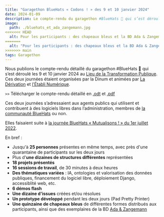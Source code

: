 ```yaml
---
title: "Garagethon BlueHats « Codons ! » des 9 et 10 janvier 2024"
date: 2024-01-09
description: Le compte-rendu du garagethon #BlueHats 🧢 qui s’est déroulé les 9 et 10 janvier 2024
image:
  path: ./bluehats_et_ada_zangemann.jpg
<<<<<<< HEAD
  alt: Pour les participants : des chapeaux bleus et la BD Ada & Zangemann !
=======
  alt: "Pour les participants : des chapeaux bleus et la BD Ada & Zangemann !"
>>>>>>> main
tags: Garagethon
---
```


Nous publions le compte-rendu détaillé du garagethon #BlueHats 🧢 qui s’est déroulé les 9 et 10 janvier 2024 au [Lieu de la Transformation Publique](https://www.modernisation.gouv.fr/diffuser-linnovation-publique/le-lieu-de-la-transformation-publique). Ces deux journées étaient organisées par la Dinum et animées par [La Dérivation](https://dérivation.fr/) et [l'Établi Numérique](https://letab.li/).

`>>` Télécharger le compte-rendu détaillé en [.odt](/docs/CR_Garagethon_BlueHats_janvier_2024.odt) et [.pdf](/docs/CR_Garagethon_BlueHats_janvier_2024.pdf)

Ces deux journées s’adressaient aux agents publics qui utilisent et contribuent à des logiciels libres dans l’administration, membres de [la communauté BlueHats](https://code.gouv.fr/fr/contact/espaces-communication-bluehats/) ou non.

Elles faisaient suite à [la journée BlueHats « Mutualisons ! » du 1er juillet 2022](https://code.gouv.fr/fr/bluehats/mutualisons-2022/).

En bref :

- Jusqu'à **25 personnes** présentes en même temps, avec près d'une quarantaine de participants sur les deux jours
- Plus d'**une dizaines de structures différentes** représentées
- **18 projets présentés**
- **16 sessions de travail**, de 30 minutes à deux heures
- **Des thématiques variées** : IA, ontologies et valorisation des données publiques, financement du logiciel libre, déploiement Django, accessiblité web, etc.
- **6 démos flash**
- **Une dizaine d'issues** créées et/ou résolues
- **Un prototype développé** pendant les deux jours (Pad Pretty Printer)
- **Une quinzaine de chapeaux bleus** de différentes formes distribués aux participants, ainsi que des exemplaires de la BD [Ada & Zangemann](https://cfeditions.com/ada/)

